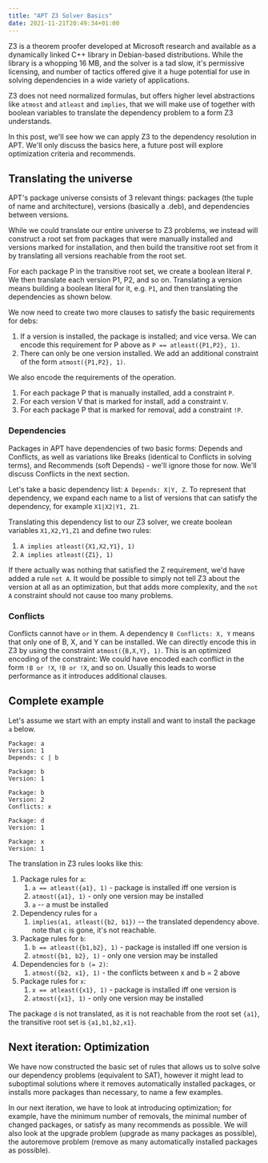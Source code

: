 ```yaml
---
title: "APT Z3 Solver Basics"
date: 2021-11-21T20:49:34+01:00
---
```


Z3 is a theorem proofer developed at Microsoft research and available as
a dynamically linked C++ library in Debian-based distributions. While the
library is a whopping 16 MB, and the solver is a tad slow, it's permissive
licensing, and number of tactics offered give it a huge potential for use
in solving dependencies in a wide variety of applications.

Z3 does not need normalized formulas, but offers higher level abstractions
like `atmost` and `atleast` and `implies`, that we will make use of together
with boolean variables to translate the dependency problem to a form Z3
understands.

In this post, we'll see how we can apply Z3 to the dependency resolution
in APT. We'll only discuss the basics here, a future post will explore
optimization criteria and recommends.

## Translating the universe

APT's package universe consists of 3 relevant things: packages (the tuple
of name and architecture), versions (basically a .deb), and dependencies
between versions.

While we could translate our entire universe to Z3 problems, we instead will
construct a root set from packages that were manually installed and versions
marked for installation, and then build the transitive root set from it by
translating all versions reachable from the root set.

For each package P in the transitive root set, we create a boolean literal `P`. We then
translate each version P1, P2, and so on. Translating a version means building
a boolean literal for it, e.g. `P1`, and then translating the dependencies as shown below.

We now need to create two more clauses to satisfy the basic requirements for debs:

1. If a version is installed, the package is installed; and vice versa. We can encode
   this requirement for P above as `P == atleast({P1,P2}, 1)`.
2. There can only be one version installed. We add an additional constraint of the
   form `atmost({P1,P2}, 1)`.

We also encode the requirements of the operation.

1. For each package P that is manually installed, add a constraint `P`.
1. For each version V that is marked for install, add a constraint `V`.
1. For each package P that is marked for removal, add a constraint `!P`.

### Dependencies

Packages in APT have dependencies of two basic forms: Depends and Conflicts,
as well as variations like Breaks (identical to Conflicts in solving terms),
and Recommends (soft Depends) - we'll ignore those for now. We'll discuss
Conflicts in the next section.

Let's take a basic dependency list: `A Depends: X|Y, Z`. To represent that
dependency, we expand each name to a list of versions that can satisfy
the dependency, for example `X1|X2|Y1, Z1`.

Translating this dependency list to our Z3 solver, we create boolean variables
`X1,X2,Y1,Z1` and define two rules:

1. `A implies atleast({X1,X2,Y1}, 1)`
2. `A implies atleast({Z1}, 1)`

If there actually was nothing that satisfied the Z requirement, we'd have added
a rule `not A`. It would be possible to simply not tell Z3 about the version at
all as an optimization, but that adds more complexity, and the `not A` constraint
should not cause too many problems.

### Conflicts

Conflicts cannot have `or` in them. A dependency `B Conflicts: X, Y` means that only
one of B, X, and Y can be installed. We can directly encode this in Z3 by using the
constraint `atmost({B,X,Y}, 1)`. This is an optimized encoding of the constraint: We
could have encoded each conflict in the form `!B or !X`, `!B or !X`, and so on. Usually
this leads to worse performance as it introduces additional clauses.

## Complete example

Let's assume we start with an empty install and want to install the package `a` below.

```
Package: a
Version: 1
Depends: c | b

Package: b
Version: 1

Package: b
Version: 2
Conflicts: x

Package: d
Version: 1

Package: x
Version: 1
```

The translation in Z3 rules looks like this:

1. Package rules for `a`:
    1. `a == atleast({a1}, 1)` - package is installed iff one version is
    1. `atmost({a1}, 1)` - only one version may be installed
    1. `a` -- a must be installed
1. Dependency rules for `a`
    1. `implies(a1, atleast({b2, b1})` -- the translated dependency above. note that `c` is gone, it's not reachable.
1. Package rules for `b`:
    1. `b == atleast({b1,b2}, 1)` - package is installed iff one version is
    1. `atmost({b1, b2}, 1)` - only one version may be installed
1. Dependencies for `b (= 2)`:
    1. `atmost({b2, x1}, 1)` - the conflicts between x and b = 2 above
1. Package rules for `x`:
    1. `x == atleast({x1}, 1)` - package is installed iff one version is
    1. `atmost({x1}, 1)` - only one version may be installed

The package `d` is not translated, as it is not reachable from the root
set `{a1}`, the transitive root set is `{a1,b1,b2,x1}`.

## Next iteration: Optimization

We have now constructed the basic set of rules that allows us to
solve solve our dependency problems (equivalent to SAT), however
it might lead to suboptimal solutions where it removes automatically
installed packages, or installs more packages than necessary, to
name a few examples.

In our next iteration, we have to look at introducing optimization;
for example, have the minimum number of removals, the minimal
number of changed packages, or satisfy as many recommends as possible.
We will also look at the upgrade problem (upgrade as many packages as
possible), the autoremove problem (remove as many automatically installed
packages as possible).
